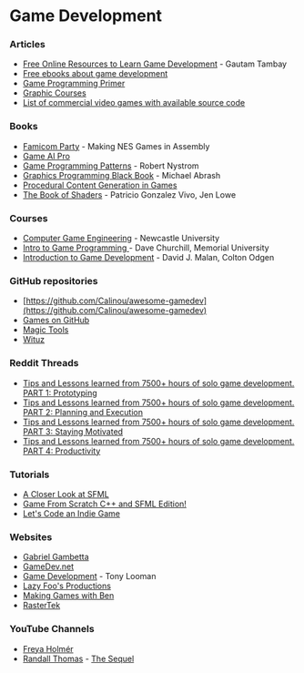 # Game Development

### Articles

* [Free Online Resources to Learn Game Development](https://www.springboard.com/blog/free-online-courses-game-development-gamification/) - Gautam Tambay
* [Free ebooks about game development](https://gamedev.stackexchange.com/questions/355/free-ebooks-about-game-development)
* [Game Programming Primer](https://tl.net/forum/general/382368-game-programming-primer)
* [Graphic Courses](https://imsky.co/links/graphics-courses)
* [List of commercial video games with available source code](https://www.wikiwand.com/en/List\_of\_commercial\_video\_games\_with\_available\_source\_code)

### Books

* [Famicom Party](https://famicom.party/book/) - Making NES Games in Assembly
* [Game AI Pro](https://www.gameaipro.com/)
* [Game Programming Patterns](https://gameprogrammingpatterns.com/) - Robert Nystrom
* [Graphics Programming Black Book](https://github.com/jagregory/abrash-black-book) - Michael Abrash
* [Procedural Content Generation in Games](https://www.docdroid.net/zReQS98/output-pdf)
* [The Book of Shaders](https://thebookofshaders.com/) - Patricio Gonzalez Vivo, Jen Lowe

### Courses

* [Computer Game Engineering](https://research.ncl.ac.uk/game/mastersdegree/) - Newcastle University
* [Intro to Game Programming ](https://www.youtube.com/playlist?list=PL\_xRyXins848nDj2v-TJYahzvs-XW9sVV)- Dave Churchill, Memorial University
* [Introduction to Game Development](https://www.edx.org/course/cs50s-introduction-to-game-development) - David J. Malan, Colton Odgen

### GitHub repositories

* [https://github.com/Calinou/awesome-gamedev](https://github.com/Calinou/awesome-gamedev)
* [Games on GitHub](https://github.com/leereilly/games)
* [Magic Tools](https://github.com/ellisonleao/magictools)
* [Wituz](https://github.com/Wituz/wituz-youtube)

### Reddit Threads

* [Tips and Lessons learned from 7500+ hours of solo game development. PART 1: Prototyping](https://www.reddit.com/r/gamedev/comments/426148/tips\_and\_lessons\_learned\_from\_7500\_hours\_of\_solo/)
* [Tips and Lessons learned from 7500+ hours of solo game development. PART 2: Planning and Execution](https://www.reddit.com/r/gamedev/comments/42fvfn/tips\_and\_lessons\_learned\_from\_7500\_hours\_of\_solo/)
* [Tips and Lessons learned from 7500+ hours of solo game development. PART 3: Staying Motivated](https://www.reddit.com/r/gamedev/comments/42rkkt/tips\_and\_lessons\_learned\_from\_7500\_hours\_of\_solo/)
* [Tips and Lessons learned from 7500+ hours of solo game development. PART 4: Productivity](https://www.reddit.com/r/gamedev/comments/433hqc/tips\_and\_lessons\_learned\_from\_7500\_hours\_of\_solo/)

### Tutorials

* [A Closer Look at SFML](https://gamefromscratch.com/a-closer-look-at-sfml/)
* [Game From Scratch C++ and SFML Edition!](https://gamefromscratch.com/game-from-scratch-c-and-sfml-edition/)
* [Let's Code an Indie Game](https://www.youtube.com/playlist?list=PLjE9evq6rSrOuYsUywhJhGkSpOKNi-irJ)

### Websites

* [Gabriel Gambetta](https://www.gabrielgambetta.com/index.html)
* [GameDev.net](https://www.gamedev.net/)
* [Game Development](https://game-development.zeef.com/tom.looman) - Tony Looman
* [Lazy Foo's Productions](https://lazyfoo.net/)
* [Making Games with Ben](https://www.youtube.com/channel/UCL5m1\_llmeiAdZMo\_ZanIvg)
* [RasterTek](https://www.rastertek.com/tutindex.html)

### YouTube Channels

* [Freya Holmér](https://www.youtube.com/c/Acegikmo/videos)
* [Randall Thomas](https://www.youtube.com/c/RandallThomas/videos) - [The Sequel](https://www.youtube.com/c/RandytheSequel/videos)
